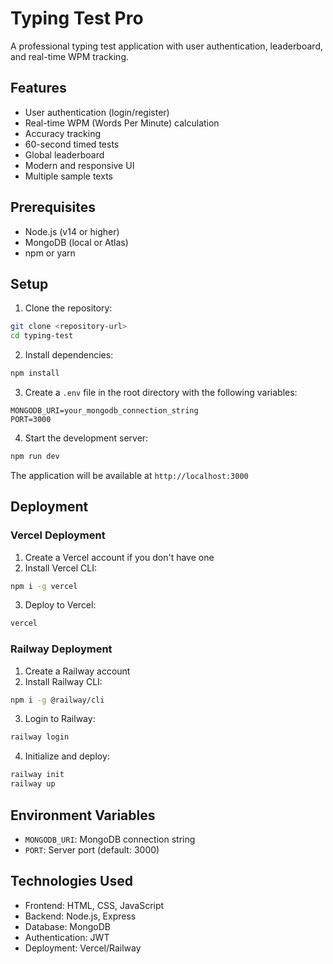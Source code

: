 # Typing Test Pro

A professional typing test application with user authentication, leaderboard, and real-time WPM tracking.

## Features

- User authentication (login/register)
- Real-time WPM (Words Per Minute) calculation
- Accuracy tracking
- 60-second timed tests
- Global leaderboard
- Modern and responsive UI
- Multiple sample texts

## Prerequisites

- Node.js (v14 or higher)
- MongoDB (local or Atlas)
- npm or yarn

## Setup

1. Clone the repository:
```bash
git clone <repository-url>
cd typing-test
```

2. Install dependencies:
```bash
npm install
```

3. Create a `.env` file in the root directory with the following variables:
```
MONGODB_URI=your_mongodb_connection_string
PORT=3000
```

4. Start the development server:
```bash
npm run dev
```

The application will be available at `http://localhost:3000`

## Deployment

### Vercel Deployment

1. Create a Vercel account if you don't have one
2. Install Vercel CLI:
```bash
npm i -g vercel
```

3. Deploy to Vercel:
```bash
vercel
```

### Railway Deployment

1. Create a Railway account
2. Install Railway CLI:
```bash
npm i -g @railway/cli
```

3. Login to Railway:
```bash
railway login
```

4. Initialize and deploy:
```bash
railway init
railway up
```

## Environment Variables

- `MONGODB_URI`: MongoDB connection string
- `PORT`: Server port (default: 3000)

## Technologies Used

- Frontend: HTML, CSS, JavaScript
- Backend: Node.js, Express
- Database: MongoDB
- Authentication: JWT
- Deployment: Vercel/Railway 